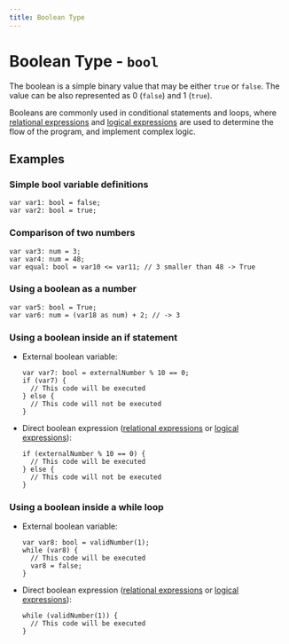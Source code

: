 ```yaml
---
title: Boolean Type
---
```


# Boolean Type - `bool`

The boolean is a simple binary value that may be either `true` or `false`. The value can be also represented as 0
(`false`) and 1 (`true`).

Booleans are commonly used in conditional statements and loops, where
[relational expressions](../expressions/relational-expression.html) and
[logical expressions](../expressions/logical-expression.html) are used to determine the flow of the program, and
implement complex logic.

## Examples

### Simple bool variable definitions

```kipper
var var1: bool = false;
var var2: bool = true;
```

### Comparison of two numbers

```kipper
var var3: num = 3;
var var4: num = 48;
var equal: bool = var10 <= var11; // 3 smaller than 48 -> True
```

### Using a boolean as a number

```kipper
var var5: bool = True;
var var6: num = (var18 as num) + 2; // -> 3
```

### Using a boolean inside an if statement

- External boolean variable:

  ```kipper
  var var7: bool = externalNumber % 10 == 0;
  if (var7) {
  	// This code will be executed
  } else {
  	// This code will not be executed
  }
  ```

- Direct boolean expression ([relational expressions](../expressions/relational-expression.html) or [logical expressions](../expressions/logical-expression.html)):

  ```kipper
  if (externalNumber % 10 == 0) {
  	// This code will be executed
  } else {
  	// This code will not be executed
  }
  ```

### Using a boolean inside a while loop

- External boolean variable:

  ```kipper
  var var8: bool = validNumber(1);
  while (var8) {
  	// This code will be executed
  	var8 = false;
  }
  ```

- Direct boolean expression ([relational expressions](../expressions/relational-expression.html) or [logical expressions](../expressions/logical-expression.html)):

  ```kipper
  while (validNumber(1)) {
  	// This code will be executed
  }
  ```
